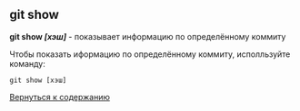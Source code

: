 ## git show

**git show *[хэш]*** - показывает информацию по определённому коммиту

Чтобы показать иформацию по определённому коммиту, исполльзуйте команду:

```bash=
git show [хэш]
```

[Вернуться к содержанию](/readme.md)
